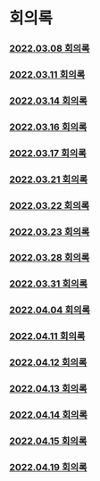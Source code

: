 # 회의록
### [2022.03.08 회의록](https://github.com/returnZ3RO/document/blob/main/01_meetting/220308.md)
### [2022.03.11 회의록](https://github.com/returnZ3RO/document/blob/main/01_meetting/220311.md)
### [2022.03.14 회의록](https://github.com/returnZ3RO/document/blob/main/01_meetting/220314.md)
### [2022.03.16 회의록](https://github.com/returnZ3RO/document/blob/main/01_meetting/220316.md)
### [2022.03.17 회의록](https://github.com/returnZ3RO/document/blob/main/01_meetting/220317.md)
### [2022.03.21 회의록](https://github.com/returnZ3RO/document/blob/main/01_meetting/220321.md)
### [2022.03.22 회의록](https://github.com/returnZ3RO/document/blob/main/01_meetting/220322.md)
### [2022.03.23 회의록](https://github.com/returnZ3RO/document/blob/main/01_meetting/220323.md)
### [2022.03.28 회의록](https://github.com/returnZ3RO/document/blob/main/01_meetting/220328.md)
### [2022.03.31 회의록](https://github.com/returnZ3RO/document/blob/main/01_meetting/220331.md)
### [2022.04.04 회의록](https://github.com/returnZ3RO/document/blob/main/01_meetting/220404.md)
### [2022.04.11 회의록](https://github.com/returnZ3RO/document/blob/main/01_meetting/220411.md)
### [2022.04.12 회의록](https://github.com/returnZ3RO/document/blob/main/01_meetting/220412.md)
### [2022.04.13 회의록](https://github.com/returnZ3RO/document/blob/main/01_meetting/220413.md)
### [2022.04.14 회의록](https://github.com/returnZ3RO/document/blob/main/01_meetting/220414.md)
### [2022.04.15 회의록](https://github.com/returnZ3RO/document/blob/main/01_meetting/220415.md)
### [2022.04.19 회의록](https://github.com/returnZ3RO/document/blob/main/01_meetting/220419.md)

